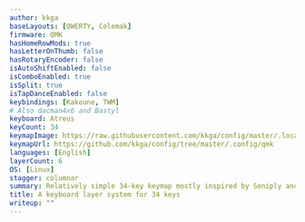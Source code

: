 ```yaml
---
author: kkga
baseLayouts: [QWERTY, Colemak]
firmware: QMK
hasHomeRowMods: true
hasLetterOnThumb: false
hasRotaryEncoder: false
isAutoShiftEnabled: false
isComboEnabled: true
isSplit: true
isTapDanceEnabled: false
keybindings: [Kakoune, TWM]
# Also dacman4x6 and Bastyl
keyboard: Atreus
keyCount: 34
keymapImage: https://raw.githubusercontent.com/kkga/config/master/.local/share/34keys.png
keymapUrl: https://github.com/kkga/config/tree/master/.config/qmk
languages: [English]
layerCount: 6
OS: [Linux]
stagger: columnar
summary: Relatively simple 34-key keymap mostly inspired by Seniply and "Callum-style", but with a few tweaks.
title: A keyboard layer system for 34 keys
writeup: ""
---
```

